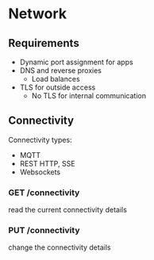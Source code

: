 # Network

## Requirements
- Dynamic port assignment for apps
- DNS and reverse proxies
    - Load balances
- TLS for outside access
    - No TLS for internal communication

## Connectivity

Connectivity types:
- MQTT
- REST HTTP, SSE
- Websockets

### GET /connectivity
read the current connectivity details

### PUT /connectivity
change the connectivity details